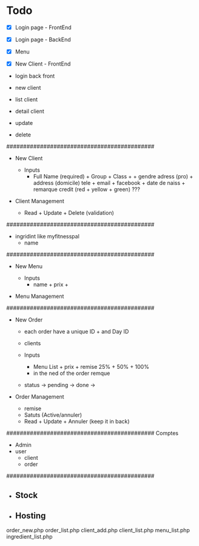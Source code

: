 # Todo
- [x] Login page - FrontEnd
- [x] Login page - BackEnd
- [x] Menu
- [x] New Client - FrontEnd



- login back front

- new client
- list client
- detail client
- update
- delete







############################################
- New Client
  - Inputs
    - Full Name (required) + Group + Class + + gendre 
    adress (pro) + address (domicile)
    tele + email + facebook + date de naiss + 
    remarque
    credit (red + yellow + green) ???

- Client Management
  - Read + Update + Delete (validation)


############################################
- ingridint like myfitnesspal
  - name


############################################
- New Menu
  - Inputs
    - name + prix + 

- Menu Management


############################################
- New Order
  - each order have a unique ID + and Day ID
  - clients
  - Inputs
    - Menu List + prix + remise 25% + 50% + 100%
    - in the ned of the order remque


  - status -> pending -> done ->

- Order Management
  - remise
  - Satuts (Active/annuler)
  - Read + Update + Annuler (keep it in back)


############################################
Comptes
- Admin
- user
  - client
  - order

############################################





- Stock
  - 

- Hosting
  - 


order_new.php order_list.php client_add.php client_list.php menu_list.php ingredient_list.php